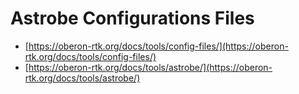 # Astrobe Configurations Files

* [https://oberon-rtk.org/docs/tools/config-files/](https://oberon-rtk.org/docs/tools/config-files/)
* [https://oberon-rtk.org/docs/tools/astrobe/](https://oberon-rtk.org/docs/tools/astrobe/)
